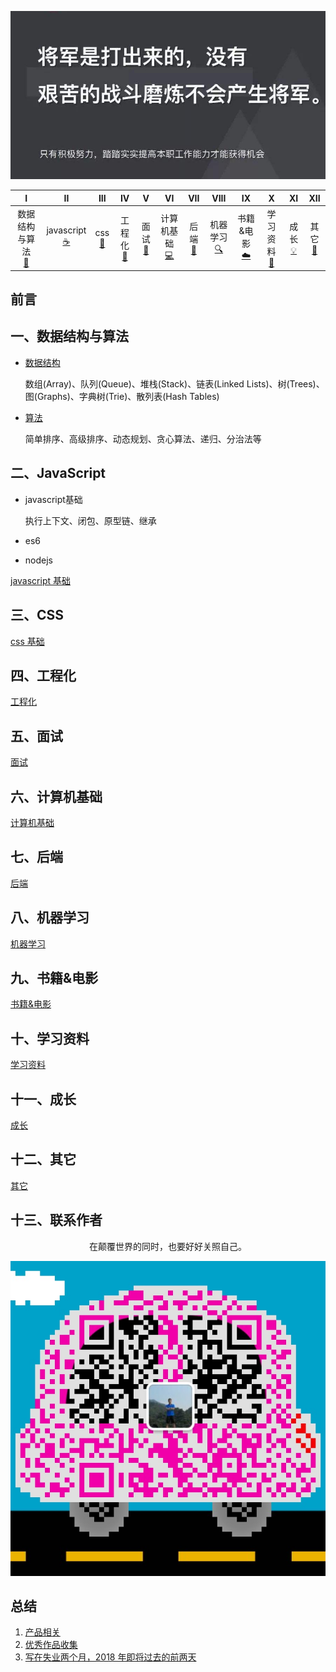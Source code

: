 ![image](./img/timg.jpg)
<br>

|                      I                      |              II              |           III            |            IV             |             V              |                VI                |           VII           |              VIII               |               IX                |              X               |              XI               |          XII           |
| :-----------------------------------------: | :--------------------------: | :----------------------: | :-----------------------: | :------------------------: | :------------------------------: | :---------------------: | :-----------------------------: | :-----------------------------: | :--------------------------: | :---------------------------: | :--------------------: |
| 数据结构与算法<br />[📝](#一数据结构与算法) | javascript<br/>[☕️](#二JavaScript) | css<br />[🐍](#三css) | 工程化<br />[🔗](#四工程化) | 面试<br/>[💾](#五面试题) | 计算机基础<br/>[💻](#六计算机基础) | 后端<br />[📖](#七后端) | 机器学习<br/> [🔍](#八机器学习) | 书籍&电影<br/>[☁️](#九书籍&电影) | 学习资料<br/>[📃](#十学习资料) | 成长<br />[💡](#十一成长) | 其它<br/>[🔨](#十二其它) |

## 前言

## 一、数据结构与算法

- [数据结构](https://github.com/cs-learning-record/algorithm)

    数组(Array)、队列(Queue)、堆栈(Stack)、链表(Linked Lists)、树(Trees)、图(Graphs)、字典树(Trie)、散列表(Hash Tables)
    
- [算法](https://github.com/cs-learning-record/algorithm)

    简单排序、高级排序、动态规划、贪心算法、递归、分治法等


## 二、JavaScript

- javascript基础

    执行上下文、闭包、原型链、继承

- es6

- nodejs


[javascript 基础](https://github.com/overnewfe/javascript)

## 三、CSS

[css 基础](https://github.com/overnewfe/css)

## 四、工程化

[工程化](https://github.com/overnewfe/engineering-practice)

## 五、面试

[面试](https://github.com/cs-learning-record/interview-question)

## 六、计算机基础

[计算机基础](https://github.com/overnewfe/cs)

## 七、后端

[后端](https://github.com/cs-learning-record/backend)

## 八、机器学习

[机器学习](https://github.com/overnewfe/AI)

## 九、书籍&电影

[书籍&电影](https://github.com/overnewfe/book)

## 十、学习资料

[学习资料](https://github.com/overnewfe/learning-materials)

## 十一、成长

[成长](https://github.com/overnewfe/growing-up)

## 十二、其它

[其它](https://github.com/overnewfe/other)

## 十三、联系作者

<div align="center">
    <p>
        在颠覆世界的同时，也要好好关照自己。
    </p>
    <img src="./img/webchat.jpg" />
</div>

## 总结

1.  [产品相关](https://github.com/ftTony/blog/tree/master/%E4%BA%A7%E5%93%81%E7%9B%B8%E5%85%B3)
2. [优秀作品收集](https://github.com/ftTony/blog/tree/master/%E4%BC%98%E7%A7%80%E4%BD%9C%E5%93%81%E6%94%B6%E9%9B%86)
3. [写在失业两个月，2018 年即将过去的前两天](https://github.com/ftTony/blog/issues/17)
